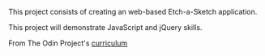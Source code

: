 This project consists of creating an web-based Etch-a-Sketch application.

This project will demonstrate JavaScript and jQuery skills.

From The Odin Project's [curriculum](http://www.theodinproject.com/web-development-101/lessons/javascript-and-jquery)
